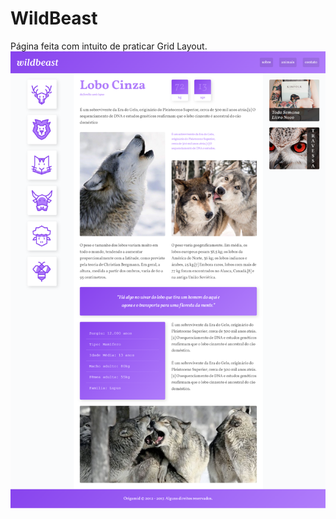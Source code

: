# WildBeast
Página feita com intuito de praticar Grid Layout.
<img src="./Screenshot_2024-04-18_19-25-09.png">
